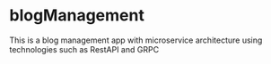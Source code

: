 # blogManagement
This is a blog management app with microservice architecture  using technologies such as RestAPI and GRPC 
